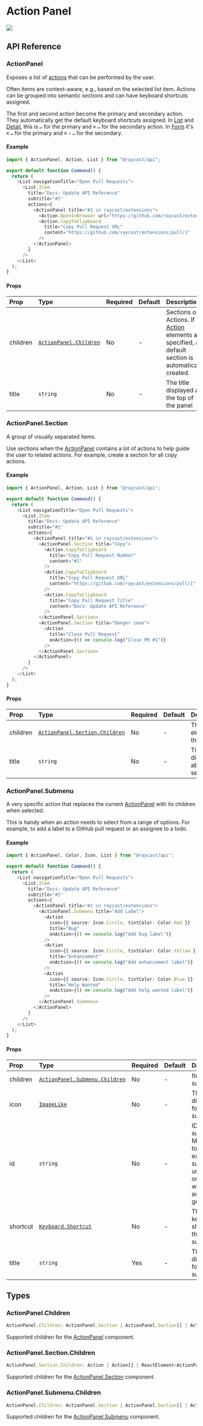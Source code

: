<!-----------------------------------
 ⚠️⚠️⚠️
 DO NOT UPDATE THIS FILE.
 THIS MARKDOWN FILE HAS BEEN GENERATED FROM https://github.com/raycast/extensions/blob/main/docs/api-reference/user-interface/action-panel.md.
 PLEASE UPDATE THAT ONE INSTEAD.
 ⚠️⚠️⚠️
------------------------------------>
# Action Panel

![](../../.gitbook/assets/action-panel.png)

## API Reference

### ActionPanel

Exposes a list of [actions](./actions.md) that can be performed by the user.

Often items are context-aware, e.g., based on the selected list item. Actions can be grouped into semantic
sections and can have keyboard shortcuts assigned.

The first and second action become the primary and secondary action. They automatically get the default keyboard shortcuts assigned.
In [List](./list.md) and [Detail](./detail.md), this is `↵` for the primary and `⌘` `↵` for the secondary action. In [Form](./form.md) it's `⌘` `↵` for the primary and `⌘` `⇧` `↵` for the secondary.

#### Example

```typescript
import { ActionPanel, Action, List } from "@raycast/api";

export default function Command() {
  return (
    <List navigationTitle="Open Pull Requests">
      <List.Item
        title="Docs: Update API Reference"
        subtitle="#1"
        actions={
          <ActionPanel title="#1 in raycast/extensions">
            <Action.OpenInBrowser url="https://github.com/raycast/extensions/pull/1" />
            <Action.CopyToClipboard
              title="Copy Pull Request URL"
              content="https://github.com/raycast/extensions/pull/1"
            />
          </ActionPanel>
        }
      />
    </List>
  );
}
```

#### Props

| Prop     | Type                                                       | Required | Default | Description                                                                                                        |
| :------- | :--------------------------------------------------------- | :------- | :------ | :----------------------------------------------------------------------------------------------------------------- |
| children | <code>[ActionPanel.Children](#actionpanel.children)</code> | No       | -       | Sections or Actions. If [Action](./actions.md) elements are specified, a default section is automatically created. |
| title    | <code>string</code>                                        | No       | -       | The title displayed at the top of the panel                                                                        |

### ActionPanel.Section

A group of visually separated items.

Use sections when the [ActionPanel](#actionpanel) contains a lot of actions to help guide the user to related actions.
For example, create a section for all copy actions.

#### Example

```typescript
import { ActionPanel, Action, List } from "@raycast/api";

export default function Command() {
  return (
    <List navigationTitle="Open Pull Requests">
      <List.Item
        title="Docs: Update API Reference"
        subtitle="#1"
        actions={
          <ActionPanel title="#1 in raycast/extensions">
            <ActionPanel.Section title="Copy">
              <Action.CopyToClipboard
                title="Copy Pull Request Number"
                content="#1"
              />
              <Action.CopyToClipboard
                title="Copy Pull Request URL"
                content="https://github.com/raycast/extensions/pull/1"
              />
              <Action.CopyToClipboard
                title="Copy Pull Request Title"
                content="Docs: Update API Reference"
              />
            </ActionPanel.Section>
            <ActionPanel.Section title="Danger zone">
              <Action
                title="Close Pull Request"
                onAction={() => console.log("Close PR #1")}
              />
            </ActionPanel.Section>
          </ActionPanel>
        }
      />
    </List>
  );
}
```

#### Props

| Prop     | Type                                                                       | Required | Default | Description                       |
| :------- | :------------------------------------------------------------------------- | :------- | :------ | :-------------------------------- |
| children | <code>[ActionPanel.Section.Children](#actionpanel.section.children)</code> | No       | -       | The item elements of the Section. |
| title    | <code>string</code>                                                        | No       | -       | Title displayed above the section |

### ActionPanel.Submenu

A very specific action that replaces the current [ActionPanel](#actionpanel) with its children when selected.

This is handy when an action needs to select from a range of options. For example, to add a label to a GitHub pull request or an assignee to a todo.

#### Example

```typescript
import { ActionPanel, Color, Icon, List } from "@raycast/api";

export default function Command() {
  return (
    <List navigationTitle="Open Pull Requests">
      <List.Item
        title="Docs: Update API Reference"
        subtitle="#1"
        actions={
          <ActionPanel title="#1 in raycast/extensions">
            <ActionPanel.Submenu title="Add Label">
              <Action
                icon={{ source: Icon.Circle, tintColor: Color.Red }}
                title="Bug"
                onAction={() => console.log("Add bug label")}
              />
              <Action
                icon={{ source: Icon.Circle, tintColor: Color.Yellow }}
                title="Enhancement"
                onAction={() => console.log("Add enhancement label")}
              />
              <Action
                icon={{ source: Icon.Circle, tintColor: Color.Blue }}
                title="Help Wanted"
                onAction={() => console.log("Add help wanted label")}
              />
            </ActionPanel.Submenu>
          </ActionPanel>
        }
      />
    </List>
  );
}
```

#### Props

| Prop     | Type                                                                       | Required | Default | Description                                                                                       |
| :------- | :------------------------------------------------------------------------- | :------- | :------ | :------------------------------------------------------------------------------------------------ |
| children | <code>[ActionPanel.Submenu.Children](#actionpanel.submenu.children)</code> | No       | -       | Items of the submenu.                                                                             |
| icon     | <code>[ImageLike](./icons-and-images.md#imagelike)</code>                  | No       | -       | The icon displayed for the submenu.                                                               |
| id       | <code>string</code>                                                        | No       | -       | ID of the submenu. Make sure to assign each submenu a unique ID or a UUID will be auto-generated. |
| shortcut | <code>[Keyboard.Shortcut](../keyboard.md#shortcut)</code>                  | No       | -       | The keyboard shortcut for the submenu.                                                            |
| title    | <code>string</code>                                                        | Yes      | -       | The title displayed for submenu.                                                                  |

## Types

### ActionPanel.Children

```typescript
ActionPanel.Children: ActionPanel.Section | ActionPanel.Section[] | ActionPanel.Section.Children | null
```

Supported children for the [ActionPanel](#actionpanel) component.

### ActionPanel.Section.Children

```typescript
ActionPanel.Section.Children: Action | Action[] | ReactElement<ActionPanel.Submenu.Props> | ReactElement<ActionPanel.Submenu.Props>[] | null
```

Supported children for the [ActionPanel.Section](#actionpanel.section) component.

### ActionPanel.Submenu.Children

```typescript
ActionPanel.Children: ActionPanel.Section | ActionPanel.Section[] | ActionPanel.Section.Children | null
```

Supported children for the [ActionPanel.Submenu](#actionpanel.submenu) component.
